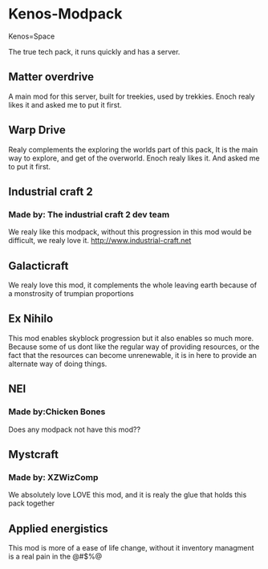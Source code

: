 # Kenos-Modpack
Kenos=Space

The true tech pack, it runs quickly and has a server.

## Matter overdrive
A main mod for this server, built for treekies, used by trekkies. Enoch realy likes it and asked me to put it first.
## Warp Drive
Realy complements the exploring the worlds part of this pack, It is the main way to explore, and get of the overworld. Enoch realy likes it. And asked me to put it first.
## Industrial craft 2
### Made by: The industrial craft 2 dev team
We realy like this modpack, without this progression in this mod would be difficult, we realy love it.
http://www.industrial-craft.net
## Galacticraft
We realy love this mod, it complements the whole leaving earth because of a monstrosity of trumpian proportions
## Ex Nihilo
This mod enables skyblock progression but it also enables so much more. Because some of us dont like the regular way of providing resources, or the fact that the resources can become unrenewable, it is in here to provide an alternate way of doing things.
## NEI
### Made by:Chicken Bones
Does any modpack not have this mod??
## Mystcraft
### Made by: XZWizComp
We absolutely love LOVE this mod, and it is realy the glue that holds this pack together
## Applied energistics
This mod is more of a ease of life change, without it inventory managment is a real pain in the @#$%@
